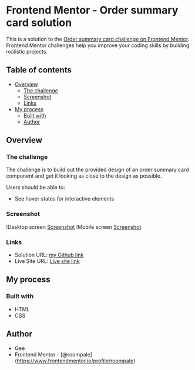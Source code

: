 # Frontend Mentor - Order summary card solution

This is a solution to the [Order summary card challenge on Frontend Mentor](https://www.frontendmentor.io/challenges/order-summary-component-QlPmajDUj). Frontend Mentor challenges help you improve your coding skills by building realistic projects. 

## Table of contents

- [Overview](#overview)
  - [The challenge](#the-challenge)
  - [Screenshot](#screenshot)
  - [Links](#links)
- [My process](#my-process)
  - [Built with](#built-with)
  - [Author](#author)


## Overview

### The challenge

The challenge is to build out the provided design of an order summary card component and get it looking as close to the design as possible.

Users should be able to:

- See hover states for interactive elements

### Screenshot

!Desktop screen [Screenshot](./desktop-screenshot.png)
!Mobile screen [Screenshot](./mobile-screenshot.png)


### Links

- Solution URL: [my Github link](https://github.com/roompale/Order-summary-component-challenge.git)
- Live Site URL: [Live site link](https://roompale.github.io/Order-summary-component-challenge/)

## My process

### Built with

- HTML
- CSS

## Author

- Gee
- Frontend Mentor - [@roompale] (https://www.frontendmentor.io/profile/roompale)
